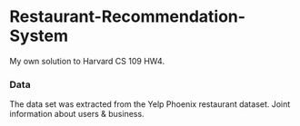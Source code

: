 # Restaurant-Recommendation-System
My own solution to Harvard CS 109 HW4.
<br/>
### Data
The data set was extracted from the Yelp Phoenix restaurant dataset. 
Joint information about users & business.
